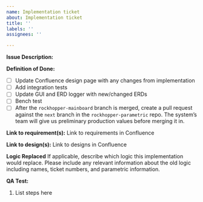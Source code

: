 ```yaml
---
name: Implementation ticket
about: Implementation ticket
title: ''
labels: ''
assignees: ''

---
```


**Issue Description:**

**Definition of Done:**
- [ ] Update Confluence design page with any changes from implementation
- [ ] Add integration tests
- [ ] Update GUI and ERD logger with new/changed ERDs
- [ ] Bench test
- [ ] After the `rockhopper-mainboard` branch is merged, create a pull request against the `next` branch in the `rockhopper-parametric` repo. The system’s team will give us preliminary production values before merging it in.

**Link to requirement(s):**
Link to requirements in Confluence <add link here>

**Link to design(s):**
Link to designs in Confluence <add link here>

**Logic Replaced**
If applicable, describe which logic this implementation would replace. Please include any relevant information about the old logic including names, ticket numbers, and parametric information.

**QA Test:**
1. List steps here

